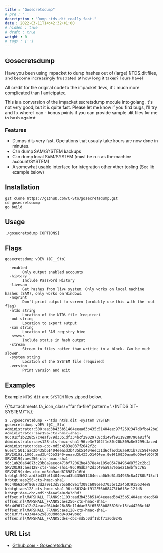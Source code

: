```yaml
---
title : "Gosecretsdump"
# pre : ' '
description : "Dump ntds.dit really fast."
date : 2022-03-11T14:42:32+01:00
# hidden : true
# draft : true
weight : 0
# tags : ['']
---
```


## Gosecretsdump

Have you been using Impacket to dump hashes out of (large) NTDS.dit files, and become increasingly frustrated at how long it takes? I sure have!

All credit for the original code to the impacket devs, it's much more complicated than I anticipated.

This is a conversion of the impacket secretsdump module into golang. It's not very good, but it is quite fast. Please let me know if you find bugs, I'll try and fix where I can - bonus points if you can provide sample .dit files for me to bash against.

### Features

- Dumps dits very fast. Operations that usually take hours are now done in minutes.
- Can dump SAM/SYSTEM backups
- Can dump local SAM/SYSTEM (must be run as the machine account/SYSTEM)
- A somewhat usable interface for integration other other tooling (See lib example below)

## Installation

```plain
git clone https://github.com/C-Sto/gosecretsdump.git
cd gosecretsdump
go build
```

## Usage

```plain
./gosecretsdump [OPTIONS]
```

## Flags

```plain
gosecretsdump vDEV (@C__Sto)

  -enabled
        Only output enabled accounts
  -history
        Include Password History
  -livesam
        Get hashes from live system. Only works on local machine hashes (SAM), only works on Windows.
  -noprint
        Don't print output to screen (probably use this with the -out flag)
  -ntds string
        Location of the NTDS file (required)
  -out string
        Location to export output
  -sam string
        Location of SAM registry hive
  -status
        Include status in hash output
  -stream
        Stream to files rather than writing in a block. Can be much slower.
  -system string
        Location of the SYSTEM file (required)
  -version
        Print version and exit
```

## Examples

Example `NTDS.dit` and `SYSTEM` files zipped below.

{{%attachments fa_icon_class="far fa-file" pattern=".*(NTDS.DIT-SYSTEM)"%}}

```plain
$ ./gosecretsdump --ntds ntds.dit -system SYSTEM 
gosecretsdump vDEV (@C__Sto)
Administrator:500:aad3b435b51404eeaad3b435b51404ee:97f2592347d8fbe42be381726ff9ea83:::
Administrator:aes256-cts-hmac-sha1-96:01cf1b228b57c4eaf079d3351df334bcf29029758cd149fe9119288790a81ffe
Administrator:aes128-cts-hmac-sha1-96:e3e7702f1e80e20b809a8e5299c8aced
Administrator:des-cbc-md5:4583e037f2642f2c
Guest:501:aad3b435b51404eeaad3b435b51404ee:31d6cfe0d16ae931b73c59d7e0c089c0:::
SRV2019$:1000:aad3b435b51404eeaad3b435b51404ee:8e9f10830aaa0d66e4106f5b802266db:::
SRV2019$:aes256-cts-hmac-sha1-96:1ab20a64873c23b8a9aeec473bf72062be4378e4a105e054784964d8752c2bc2
SRV2019$:aes128-cts-hmac-sha1-96:98dba42d3c49aa9a7e6ae216dbf8c765
SRV2019$:des-cbc-md5:b9add676987c16fd
krbtgt:502:aad3b435b51404eeaad3b435b51404ee:a0b5d64d34935c8a4780b715cfb444c4:::
krbtgt:aes256-cts-hmac-sha1-96:40662b9f80673d2a9913d575a68c8e1f309c6096ee3703b712a4b03915634ee8
krbtgt:aes128-cts-hmac-sha1-96:c36124ef912856b68476fb6f8ef12fd8
krbtgt:des-cbc-md5:bf4ae5e0ade3d3d3
offsec.nl\MARSHALL_FRANKS:1103:aad3b435b51404eeaad3b435b51404ee:dacd6680af15849bb89a4f0da30e99b0:::
offsec.nl\MARSHALL_FRANKS:aes256-cts-hmac-sha1-96:4d9612a12c24eaca064b4d28485c11ddae58f65588b085896fe15fa44208cfd8
offsec.nl\MARSHALL_FRANKS:aes128-cts-hmac-sha1-96:e3f7f74334a4629e8b0dddd948349bec
offsec.nl\MARSHALL_FRANKS:des-cbc-md5:0df19bf71a6d9245
```

## URL List

- [Github.com - Gosecretsdump](https://github.com/C-Sto/gosecretsdump)

